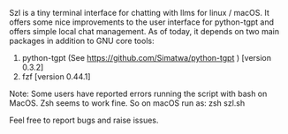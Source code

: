 Szl is a tiny terminal interface for chatting with llms for linux / macOS. It offers some nice improvements to the user interface for python-tgpt and offers simple local chat management. As of today, it depends on two main packages in addition to GNU core tools:
1. python-tgpt (See https://github.com/Simatwa/python-tgpt ) [version 0.3.2]
2. fzf [version 0.44.1]

Note: Some users have reported errors running the script with bash on MacOS. Zsh seems to work fine. 
So on macOS run as:
zsh szl.sh

Feel free to report bugs and raise issues.

